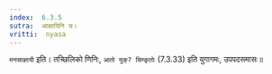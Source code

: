 ```yaml
---
index:  6.3.5
sutra:  आज्ञायिनि च।
vritti:  nyasa
---
```


`मनसाज्ञायी` इति। तच्छिलिको णिनिः, `आतो युक्? चिण्कृतोः` (7.3.33) इति युगागमः, उपपदसमासः॥
